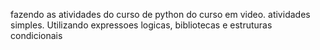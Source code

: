 fazendo as atividades do curso de python do curso em video.
atividades simples. Utilizando expressoes logicas, bibliotecas e estruturas condicionais

